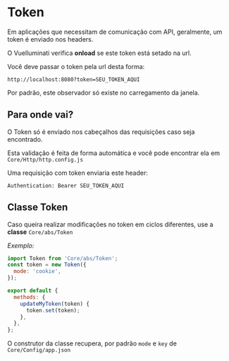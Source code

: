 # Token

Em aplicações que necessitam de comunicação com API, geralmente, um token é enviado nos headers.

O Vuelluminati verifica **onload** se este token está setado na url.

Você deve passar o token pela url desta forma:
```
http://localhost:8080?token=SEU_TOKEN_AQUI
```

Por padrão, este observador só existe no carregamento da janela.

## Para onde vai?

O Token só é enviado nos cabeçalhos das requisições caso seja encontrado.

Esta validação é feita de forma automática e você pode encontrar ela em `Core/Http/http.config.js`

Uma requisição com token enviaria este header:

```
Authentication: Bearer SEU_TOKEN_AQUI
```


## Classe Token

Caso queira realizar modificações no token em ciclos diferentes, use a **classe** `Core/abs/Token`

*Exemplo:*

``` js
import Token from 'Core/abs/Token';
const token = new Token({
  mode: 'cookie',
});

export default {
  methods: {
    updateMyToken(token) {
      token.set(token);
    },
  },
};
```

O construtor da classe recupera, por padrão `mode` e `key` de `Core/Config/app.json`
